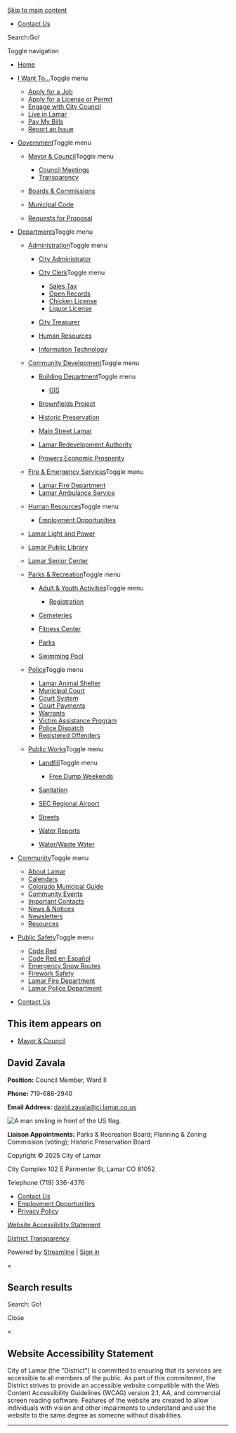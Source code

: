 [Skip to main content](https://www.ci.lamar.co.us/david-zavala/)

- [Contact Us](https://www.ci.lamar.co.us/contact-us)

Search:Go!

Toggle navigation

- [Home](https://www.ci.lamar.co.us)
- [I Want To...](https://www.ci.lamar.co.us/i-want-to)Toggle menu
  
  - [Apply for a Job](https://www.ci.lamar.co.us/employment-opportunities)
  - [Apply for a License or Permit](https://www.ci.lamar.co.us/permits-licenses)
  - [Engage with City Council](https://www.ci.lamar.co.us/engaging-with-city-council)
  - [Live in Lamar](https://www.ci.lamar.co.us/live-in-lamar)
  - [Pay My Bills](https://secure.ci.lamar.co.us/ubs1)
  - [Report an Issue](https://www.ci.lamar.co.us/make-us-better)
- [Government](https://www.ci.lamar.co.us/government)Toggle menu
  
  - [Mayor &amp; Council](https://www.ci.lamar.co.us/mayor-council)Toggle menu
    
    - [Council Meetings](https://www.ci.lamar.co.us/city-council-meetings)
    - [Transparency](https://www.ci.lamar.co.us/municipal-transparency)
  - [Boards &amp; Commissions](https://www.ci.lamar.co.us/boards-commissions)
  - [Municipal Code](https://library.municode.com/co/lamar/codes/municipal_code)
  - [Requests for Proposal](https://www.ci.lamar.co.us/requests-for-proposal-rfps)
- [Departments](https://www.ci.lamar.co.us/departments)Toggle menu
  
  - [Administration](https://www.ci.lamar.co.us/administration)Toggle menu
    
    - [City Administrator](https://www.ci.lamar.co.us/city-administrator)
    - [City Clerk](https://www.ci.lamar.co.us/city-clerk)Toggle menu
      
      - [Sales Tax](https://www.ci.lamar.co.us/sales-tax)
      - [Open Records](https://www.ci.lamar.co.us/open-records)
      - [Chicken License](https://www.ci.lamar.co.us/chicken-license)
      - [Liquor License](https://www.ci.lamar.co.us/liquor-license)
    - [City Treasurer](https://www.ci.lamar.co.us/city-treasurer)
    - [Human Resources](https://www.ci.lamar.co.us/human-resources)
    - [Information Technology](https://www.ci.lamar.co.us/information-technology)
  - [Community Development](https://www.ci.lamar.co.us/community-development)Toggle menu
    
    - [Building Department](https://www.ci.lamar.co.us/building-department)Toggle menu
      
      - [GIS](https://www.ci.lamar.co.us/gis-department)
    - [Brownfields Project](https://www.ci.lamar.co.us/brownfields-project)
    - [Historic Preservation](https://www.ci.lamar.co.us/historic-preservation)
    - [Main Street Lamar](https://www.mainstreetlamar.com)
    - [Lamar Redevelopment Authority](https://www.ci.lamar.co.us/lamar-redevelopment-authority)
    - [Prowers Economic Prosperity](https://www.prowerspep.org)
  - [Fire &amp; Emergency Services](https://www.ci.lamar.co.us/fire-emergency-services)Toggle menu
    
    - [Lamar Fire Department](https://www.ci.lamar.co.us/lamar-fire-department)
    - [Lamar Ambulance Service](https://www.ci.lamar.co.us/lamar-ambulance-service)
  - [Human Resources](https://www.ci.lamar.co.us/human-resources)Toggle menu
    
    - [Employment Opportunities](https://www.ci.lamar.co.us/employment-opportunities)
  - [Lamar Light and Power](https://www.lamarlightandpower.com)
  - [Lamar Public Library](https://lamarlibrary.colibraries.org)
  - [Lamar Senior Center](https://www.ci.lamar.co.us/lamar-senior-center)
  - [Parks &amp; Recreation](https://www.ci.lamar.co.us/lamar-parks-recreation)Toggle menu
    
    - [Adult &amp; Youth Activities](https://www.ci.lamar.co.us/adult-youth-activities)Toggle menu
      
      - [Registration](https://lamarparksandrec.com)
    - [Cemeteries](https://www.ci.lamar.co.us/cemeteries)
    - [Fitness Center](https://www.ci.lamar.co.us/fitness-center)
    - [Parks](https://www.ci.lamar.co.us/parks)
    - [Swimming Pool](https://www.ci.lamar.co.us/swimming-pool)
  - [Police](https://www.ci.lamar.co.us/lamar-police-department)Toggle menu
    
    - [Lamar Animal Shelter](https://www.ci.lamar.co.us/lamar-animal-shelter)
    - [Municipal Court](https://www.ci.lamar.co.us/municipal-court)
    - [Court System](https://www.ci.lamar.co.us/court-system)
    - [Court Payments](https://www.ci.lamar.co.us/court-payments)
    - [Warrants](https://www.ci.lamar.co.us/warrants)
    - [Victim Assistance Program](https://www.ci.lamar.co.us/victim-assistance-program)
    - [Police Dispatch](https://www.ci.lamar.co.us/police-dispatch)
    - [Registered Offenders](https://www.ci.lamar.co.us/registered-offenders)
  - [Public Works](https://www.ci.lamar.co.us/public-works)Toggle menu
    
    - [Landfill](https://www.ci.lamar.co.us/landfill)Toggle menu
      
      - [Free Dump Weekends](https://www.ci.lamar.co.us/free-dump-weekends)
    - [Sanitation](https://www.ci.lamar.co.us/sanitation)
    - [SEC Regional Airport](https://www.ci.lamar.co.us/southeast-colorado-regional-airport)
    - [Streets](https://www.ci.lamar.co.us/streets)
    - [Water Reports](https://www.ci.lamar.co.us/water-reports)
    - [Water/Waste Water](https://www.ci.lamar.co.us/water-wastewater-department-information)
- [Community](https://www.ci.lamar.co.us/community)Toggle menu
  
  - [About Lamar](https://www.ci.lamar.co.us/about-lamar)
  - [Calendars](https://www.ci.lamar.co.us/calendars)
  - [Colorado Municipal Guide](https://co-municipalities.com/2025)
  - [Community Events](https://www.ci.lamar.co.us/annual-community-events)
  - [Important Contacts](https://www.ci.lamar.co.us/important-contacts)
  - [News &amp; Notices](https://www.ci.lamar.co.us/news)
  - [Newsletters](https://www.ci.lamar.co.us/newsletters-2f58bd9)
  - [Resources](https://www.ci.lamar.co.us/resources)
- [Public Safety](https://www.ci.lamar.co.us/public-safety)Toggle menu
  
  - [Code Red](https://public.coderedweb.com/CNE/en-US/0BA46ECA58BD)
  - [Code Red en Español](https://cityoflamar.specialdistrict.org/files/6b32ea910/CodeRED_SPANISH.pdf)
  - [Emergency Snow Routes](https://www.ci.lamar.co.us/emergency-snow-routes)
  - [Firework Safety](https://www.ci.lamar.co.us/fireworks)
  - [Lamar Fire Department](https://www.ci.lamar.co.us/fire-emergency-services)
  - [Lamar Police Department](https://www.ci.lamar.co.us/lamar-police-department)
- [Contact Us](https://www.ci.lamar.co.us/contact-us)

## This item appears on

- [Mayor &amp; Council](https://www.ci.lamar.co.us/mayor-council)

## David Zavala

**Position:** Council Member, Ward II

**Phone:** 719-688-2940

**Email Address:** [david.zavala@ci.lamar.co.us](mailto:david.zavala@ci.lamar.co.us)

![A man smiling in front of the US flag.](https://streamline.imgix.net/68127084-7db1-406c-acc4-f2aeb70c9675/5a197a02-18af-46e5-9e24-b12d85677ad1/DZavala.jpg?ixlib=rb-1.1.0&w=2000&h=2000&fit=max&or=0&s=6679e3f67257c6474116de565a6ea8f6)

**Liaison Appointments:** Parks &amp; Recreation Board; Planning &amp; Zoning Commission (voting); Historic Preservation Board

Copyright © 2025 City of Lamar

City Complex 102 E Parmenter St, Lamar CO 81052

Telephone (719) 336-4376

- [Contact Us](https://www.ci.lamar.co.us/contact-us)
- [Employment Opportunities](https://www.ci.lamar.co.us/employment-opportunities)
- [Privacy Policy](https://www.ci.lamar.co.us/privacy-policy)

[Website Accessibility Statement](https://www.ci.lamar.co.us/david-zavala)

[District Transparency](https://www.ci.lamar.co.us/david-zavala/transparency.html "Special District Transparency Report")

Powered by [Streamline](https://www.getstreamline.com "Streamline: Technology for Special Districts") | [Sign in](https://ci.lamar.co.us/users/sign_in?destination=%2Fdavid-zavala)

×

## Search results

Search: Go!

Close

×

## Website Accessibility Statement

City of Lamar (the "District") is committed to ensuring that its services are accessible to all members of the public. As part of this commitment, the District strives to provide an accessible website compatible with the Web Content Accessibility Guidelines (WCAG) version 2.1, AA, and commercial screen reading software. Features of the website are created to allow individuals with vision and other impairments to understand and use the website to the same degree as someone without disabilities.

* * *